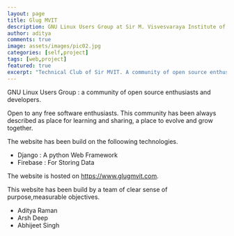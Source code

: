 ```yaml
---
layout: page
title: Glug MVIT
description: GNU Linux Users Group at Sir M. Visvesvaraya Institute of Technology
author: aditya
comments: true
image: assets/images/pic02.jpg
categories: [self,project]
tags: [web,project]
featured: true
excerpt: "Technical Club of Sir MVIT. A community of open source enthusiasts and developers."
---
```


GNU Linux Users Group : a community of open source enthusiasts and developers.

Open to any free software enthusiasts. This community has been always described as place for learning and sharing, a place to evolve and grow together.

The website has been build on the folloowing technologies.
- Django : A python Web Framework
- Firebase : For Storing Data

The website is hosted on https://www.glugmvit.com.

This website has been build by a team of clear sense of purpose,measurable objectives.
- Aditya Raman
- Arsh Deep
- Abhijeet Singh

